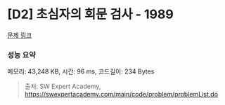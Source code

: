 # [D2] 초심자의 회문 검사 - 1989 

[문제 링크](https://swexpertacademy.com/main/code/problem/problemDetail.do?contestProbId=AV5PyTLqAf4DFAUq) 

### 성능 요약

메모리: 43,248 KB, 시간: 96 ms, 코드길이: 234 Bytes



> 출처: SW Expert Academy, https://swexpertacademy.com/main/code/problem/problemList.do